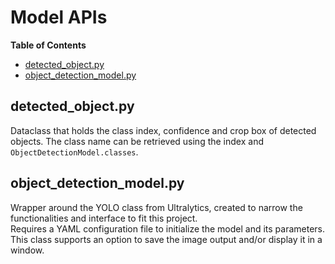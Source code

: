 
<!-- TOC ignore:true -->
# Model APIs
**Table of Contents**
<!-- TOC -->

* [detected_object.py](#camera_capturepy)
* [object_detection_model.py](#object_detection_modelpy)

<!-- /TOC -->

## detected_object.py
Dataclass that holds the class index, confidence and crop box of detected objects.
The class name can be retrieved using the index and `ObjectDetectionModel.classes`.

## object_detection_model.py
Wrapper around the YOLO class from Ultralytics, created to narrow the functionalities and interface to fit this project.\
Requires a YAML configuration file to initialize the model and its parameters.
This class supports an option to save the image output and/or display it in a window.
